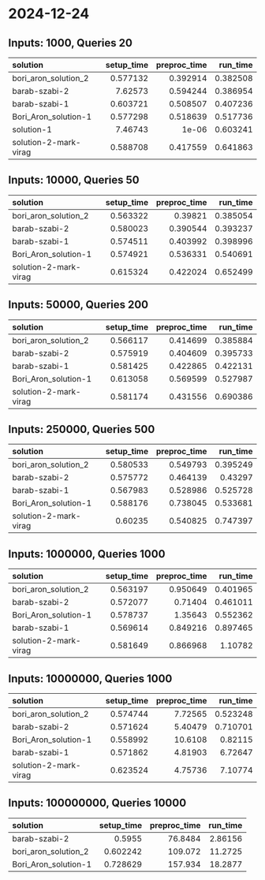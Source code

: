 # 2024-12-24

## Inputs: 1000, Queries 20

| solution              |   setup_time |   preproc_time |   run_time |
|:----------------------|-------------:|---------------:|-----------:|
| bori_aron_solution_2  |     0.577132 |       0.392914 |   0.382508 |
| barab-szabi-2         |     7.62573  |       0.594244 |   0.386954 |
| barab-szabi-1         |     0.603721 |       0.508507 |   0.407236 |
| Bori_Aron_solution-1  |     0.577298 |       0.518639 |   0.517736 |
| solution-1            |     7.46743  |       1e-06    |   0.603241 |
| solution-2-mark-virag |     0.588708 |       0.417559 |   0.641863 |

## Inputs: 10000, Queries 50

| solution              |   setup_time |   preproc_time |   run_time |
|:----------------------|-------------:|---------------:|-----------:|
| bori_aron_solution_2  |     0.563322 |       0.39821  |   0.385054 |
| barab-szabi-2         |     0.580023 |       0.390544 |   0.393237 |
| barab-szabi-1         |     0.574511 |       0.403992 |   0.398996 |
| Bori_Aron_solution-1  |     0.574921 |       0.536331 |   0.540691 |
| solution-2-mark-virag |     0.615324 |       0.422024 |   0.652499 |

## Inputs: 50000, Queries 200

| solution              |   setup_time |   preproc_time |   run_time |
|:----------------------|-------------:|---------------:|-----------:|
| bori_aron_solution_2  |     0.566117 |       0.414699 |   0.385884 |
| barab-szabi-2         |     0.575919 |       0.404609 |   0.395733 |
| barab-szabi-1         |     0.581425 |       0.422865 |   0.422131 |
| Bori_Aron_solution-1  |     0.613058 |       0.569599 |   0.527987 |
| solution-2-mark-virag |     0.581174 |       0.431556 |   0.690386 |

## Inputs: 250000, Queries 500

| solution              |   setup_time |   preproc_time |   run_time |
|:----------------------|-------------:|---------------:|-----------:|
| bori_aron_solution_2  |     0.580533 |       0.549793 |   0.395249 |
| barab-szabi-2         |     0.575772 |       0.464139 |   0.43297  |
| barab-szabi-1         |     0.567983 |       0.528986 |   0.525728 |
| Bori_Aron_solution-1  |     0.588176 |       0.738045 |   0.533681 |
| solution-2-mark-virag |     0.60235  |       0.540825 |   0.747397 |

## Inputs: 1000000, Queries 1000

| solution              |   setup_time |   preproc_time |   run_time |
|:----------------------|-------------:|---------------:|-----------:|
| bori_aron_solution_2  |     0.563197 |       0.950649 |   0.401965 |
| barab-szabi-2         |     0.572077 |       0.71404  |   0.461011 |
| Bori_Aron_solution-1  |     0.578737 |       1.35643  |   0.552362 |
| barab-szabi-1         |     0.569614 |       0.849216 |   0.897465 |
| solution-2-mark-virag |     0.581649 |       0.866968 |   1.10782  |

## Inputs: 10000000, Queries 1000

| solution              |   setup_time |   preproc_time |   run_time |
|:----------------------|-------------:|---------------:|-----------:|
| bori_aron_solution_2  |     0.574744 |        7.72565 |   0.523248 |
| barab-szabi-2         |     0.571624 |        5.40479 |   0.710701 |
| Bori_Aron_solution-1  |     0.558992 |       10.6108  |   0.82115  |
| barab-szabi-1         |     0.571862 |        4.81903 |   6.72647  |
| solution-2-mark-virag |     0.623524 |        4.75736 |   7.10774  |

## Inputs: 100000000, Queries 10000

| solution             |   setup_time |   preproc_time |   run_time |
|:---------------------|-------------:|---------------:|-----------:|
| barab-szabi-2        |     0.5955   |        76.8484 |    2.86156 |
| bori_aron_solution_2 |     0.602242 |       109.072  |   11.2725  |
| Bori_Aron_solution-1 |     0.728629 |       157.934  |   18.2877  |